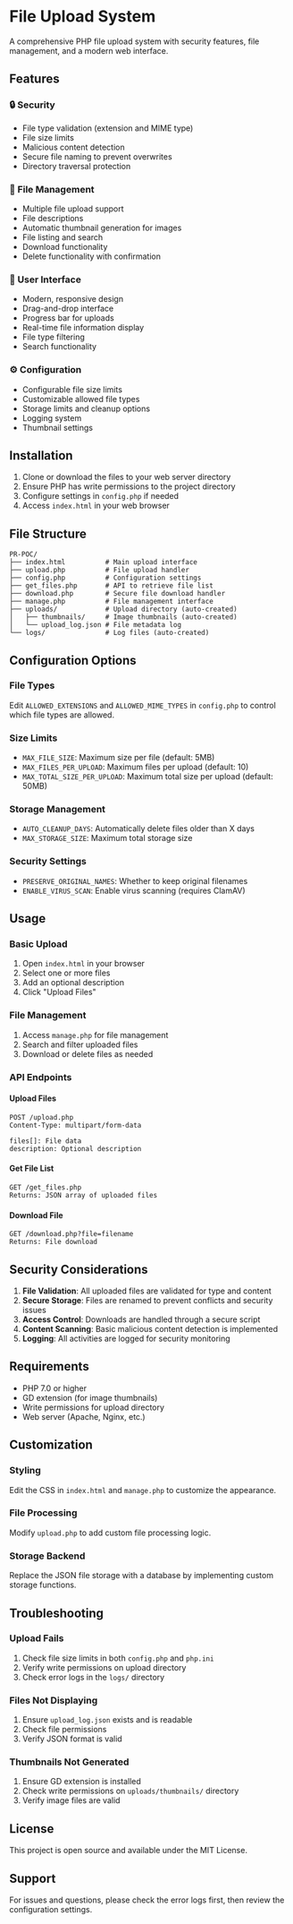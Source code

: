 # File Upload System

A comprehensive PHP file upload system with security features, file management, and a modern web interface.

## Features

### 🔒 Security
- File type validation (extension and MIME type)
- File size limits
- Malicious content detection
- Secure file naming to prevent overwrites
- Directory traversal protection

### 📁 File Management
- Multiple file upload support
- File descriptions
- Automatic thumbnail generation for images
- File listing and search
- Download functionality
- Delete functionality with confirmation

### 🎨 User Interface
- Modern, responsive design
- Drag-and-drop interface
- Progress bar for uploads
- Real-time file information display
- File type filtering
- Search functionality

### ⚙️ Configuration
- Configurable file size limits
- Customizable allowed file types
- Storage limits and cleanup options
- Logging system
- Thumbnail settings

## Installation

1. Clone or download the files to your web server directory
2. Ensure PHP has write permissions to the project directory
3. Configure settings in `config.php` if needed
4. Access `index.html` in your web browser

## File Structure

```
PR-POC/
├── index.html          # Main upload interface
├── upload.php          # File upload handler
├── config.php          # Configuration settings
├── get_files.php       # API to retrieve file list
├── download.php        # Secure file download handler
├── manage.php          # File management interface
├── uploads/            # Upload directory (auto-created)
│   ├── thumbnails/     # Image thumbnails (auto-created)
│   └── upload_log.json # File metadata log
└── logs/               # Log files (auto-created)
```

## Configuration Options

### File Types
Edit `ALLOWED_EXTENSIONS` and `ALLOWED_MIME_TYPES` in `config.php` to control which file types are allowed.

### Size Limits
- `MAX_FILE_SIZE`: Maximum size per file (default: 5MB)
- `MAX_FILES_PER_UPLOAD`: Maximum files per upload (default: 10)
- `MAX_TOTAL_SIZE_PER_UPLOAD`: Maximum total size per upload (default: 50MB)

### Storage Management
- `AUTO_CLEANUP_DAYS`: Automatically delete files older than X days
- `MAX_STORAGE_SIZE`: Maximum total storage size

### Security Settings
- `PRESERVE_ORIGINAL_NAMES`: Whether to keep original filenames
- `ENABLE_VIRUS_SCAN`: Enable virus scanning (requires ClamAV)

## Usage

### Basic Upload
1. Open `index.html` in your browser
2. Select one or more files
3. Add an optional description
4. Click "Upload Files"

### File Management
1. Access `manage.php` for file management
2. Search and filter uploaded files
3. Download or delete files as needed

### API Endpoints

#### Upload Files
```
POST /upload.php
Content-Type: multipart/form-data

files[]: File data
description: Optional description
```

#### Get File List
```
GET /get_files.php
Returns: JSON array of uploaded files
```

#### Download File
```
GET /download.php?file=filename
Returns: File download
```

## Security Considerations

1. **File Validation**: All uploaded files are validated for type and content
2. **Secure Storage**: Files are renamed to prevent conflicts and security issues
3. **Access Control**: Downloads are handled through a secure script
4. **Content Scanning**: Basic malicious content detection is implemented
5. **Logging**: All activities are logged for security monitoring

## Requirements

- PHP 7.0 or higher
- GD extension (for image thumbnails)
- Write permissions for upload directory
- Web server (Apache, Nginx, etc.)

## Customization

### Styling
Edit the CSS in `index.html` and `manage.php` to customize the appearance.

### File Processing
Modify `upload.php` to add custom file processing logic.

### Storage Backend
Replace the JSON file storage with a database by implementing custom storage functions.

## Troubleshooting

### Upload Fails
1. Check file size limits in both `config.php` and `php.ini`
2. Verify write permissions on upload directory
3. Check error logs in the `logs/` directory

### Files Not Displaying
1. Ensure `upload_log.json` exists and is readable
2. Check file permissions
3. Verify JSON format is valid

### Thumbnails Not Generated
1. Ensure GD extension is installed
2. Check write permissions on `uploads/thumbnails/` directory
3. Verify image files are valid

## License

This project is open source and available under the MIT License.

## Support

For issues and questions, please check the error logs first, then review the configuration settings.